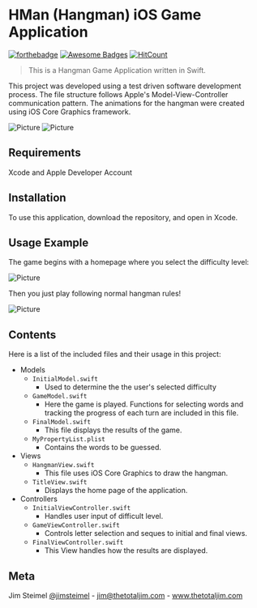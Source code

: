 # HMan (Hangman) iOS Game Application

[![forthebadge](http://forthebadge.com/images/badges/built-with-love.svg)](http://forthebadge.com)
[![Awesome Badges](https://img.shields.io/badge/badges-awesome-green.svg)](https://github.com/Naereen/badges)
[![HitCount](http://hits.dwyl.io/thetotaljim/HMan.svg)](http://hits.dwyl.io/thetotaljim/HMan)

> This is a Hangman Game Application written in Swift.  

This project was developed using a test driven software development process. The file structure follows Apple's Model-View-Controller communication pattern. The animations for the hangman were created using iOS Core Graphics framework.  

![Picture](https://github.com/thetotaljim/HMan/blob/master/Assets/hangman3.png)
![Picture](https://github.com/thetotaljim/HMan/blob/master/Assets/hangmanGameOver.png)

## Requirements

Xcode and Apple Developer Account

## Installation

To use this application, download the repository, and open in Xcode.  

## Usage Example

The game begins with a homepage where you select the difficulty level:

![Picture](https://github.com/thetotaljim/HMan/blob/master/Assets/hangmanHome.png)

Then you just play following normal hangman rules!

![Picture](https://github.com/thetotaljim/HMan/blob/master/Assets/hangman2.png)

## Contents 

Here is a list of the included files and their usage in this project:
* Models
  * ``` InitialModel.swift ```
    * Used to determine the the user's selected difficulty 
  * ``` GameModel.swift ```
    * Here the game is played. Functions for selecting words and tracking the progress of each turn are included in this file.
  * ``` FinalModel.swift ```
    * This file displays the results of the game.
  * ``` MyPropertyList.plist ```
    * Contains the words to be guessed.
* Views  
  * ``` HangmanView.swift ```
    * This file uses iOS Core Graphics to draw the hangman.
  * ``` TitleView.swift ```
    * Displays the home page of the application.
* Controllers
  * ``` InitialViewController.swift ```
    * Handles user input of difficult level.
  * ``` GameViewController.swift ```
    * Controls letter selection and seques to initial and final views.
  * ``` FinalViewController.swift ```
    * This View handles how the results are displayed.
 
## Meta

Jim Steimel [@jimsteimel](https://twitter.com/jimsteimel) - jim@thetotaljim.com - www.thetotaljim.com
